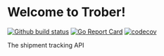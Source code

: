 # Welcome to Trober!

[![Github build status](https://github.com/bigpanther/trober/workflows/test/badge.svg)](https://github.com/bigpanther/trober/actions)
[![Go Report Card](https://goreportcard.com/badge/github.com/bigpanther/trober)](https://goreportcard.com/report/github.com/bigpanther/trober)
[![codecov](https://codecov.io/gh/bigpanther/trober/branch/main/graph/badge.svg)](https://codecov.io/gh/bigpanther/trober)

The shipment tracking API
